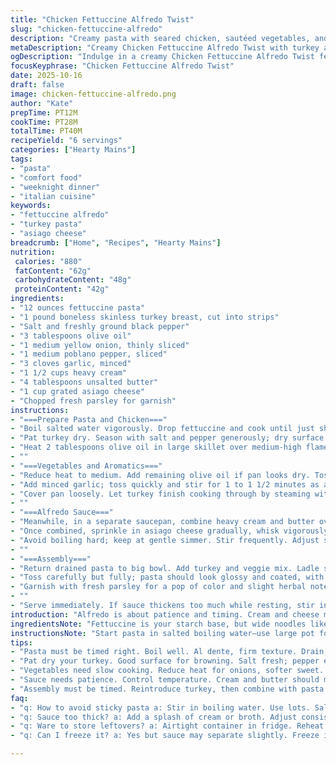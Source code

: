 ```yaml
---
title: "Chicken Fettuccine Alfredo Twist"
slug: "chicken-fettuccine-alfredo"
description: "Creamy pasta with seared chicken, sautéed vegetables, and a rich cheese sauce. Heavy cream and butter form the base with parmesan melted in for depth. Onion and bell peppers add sweetness and texture. Garlic lends aroma but watch the heat to avoid bitterness. The fettuccine cooks separately to al dente before combining. Olive oil sears seasoned chicken until just opaque, then veggies soften in the same pan preserving flavor. Sauce thickens by gentle simmer, careful to whisk and prevent burning. Serve by tossing everything together. Swap chicken for turkey breast, red pepper for poblano, parmesan for asiago for a sharper edge. Timing keyed on visual cues, not clock."
metaDescription: "Creamy Chicken Fettuccine Alfredo Twist with turkey and poblano. Perfect for pasta lovers. Quick to make with rich flavors."
ogDescription: "Indulge in a creamy Chicken Fettuccine Alfredo Twist featuring turkey and poblano peppers. It’s a comforting dish focused on flavor and texture."
focusKeyphrase: "Chicken Fettuccine Alfredo Twist"
date: 2025-10-16
draft: false
image: chicken-fettuccine-alfredo.png
author: "Kate"
prepTime: PT12M
cookTime: PT28M
totalTime: PT40M
recipeYield: "6 servings"
categories: ["Hearty Mains"]
tags:
- "pasta"
- "comfort food"
- "weeknight dinner"
- "italian cuisine"
keywords:
- "fettuccine alfredo"
- "turkey pasta"
- "asiago cheese"
breadcrumb: ["Home", "Recipes", "Hearty Mains"]
nutrition: 
 calories: "880"
 fatContent: "62g"
 carbohydrateContent: "48g"
 proteinContent: "42g"
ingredients:
- "12 ounces fettuccine pasta"
- "1 pound boneless skinless turkey breast, cut into strips"
- "Salt and freshly ground black pepper"
- "3 tablespoons olive oil"
- "1 medium yellow onion, thinly sliced"
- "1 medium poblano pepper, sliced"
- "3 cloves garlic, minced"
- "1 1/2 cups heavy cream"
- "4 tablespoons unsalted butter"
- "1 cup grated asiago cheese"
- "Chopped fresh parsley for garnish"
instructions:
- "===Prepare Pasta and Chicken==="
- "Boil salted water vigorously. Drop fettuccine and cook until just shy of al dente; pasta firms with slight chew. Drain well and set aside in colander to avoid mush."
- "Pat turkey dry. Season with salt and pepper generously; dry surface stays tender and browns better."
- "Heat 2 tablespoons olive oil in large skillet over medium-high flame. Lay turkey strips single layer in hot oil; don’t crowd or stir often. Listen for steady sizzle. Flip when one side turns opaque but still moist inside, about 4-5 minutes total. Remove with slotted spoon, drain fat if sticky or smokey. Cover and keep warm."
- ""
- "===Vegetables and Aromatics==="
- "Reduce heat to medium. Add remaining olive oil if pan looks dry. Toss in onion and poblano; stir slow. Onion softens, turning translucent. Poblano wilts but retains slight crunch; about 6 minutes."
- "Add minced garlic; toss quickly and stir for 1 to 1 1/2 minutes as aroma blooms. Garlic burns fast so stay close—brown edges equal bitter taste. Mix turkey back in."
- "Cover pan loosely. Let turkey finish cooking through by steaming with veggies for 4-5 minutes. Check with slice; no pink."
- ""
- "===Alfredo Sauce==="
- "Meanwhile, in a separate saucepan, combine heavy cream and butter over medium heat. Watch butter melt into cream, no rush."
- "Once combined, sprinkle in asiago cheese gradually, whisk vigorously to incorporate smoothly. Cheese adds salt and texture; mix till sauce thickens and is velvety—should coat spoon, not run off immediately."
- "Avoid boiling hard; keep at gentle simmer. Stir frequently. Adjust salt and pepper. Sauce too thick? Add splash of cream or milk."
- ""
- "===Assembly==="
- "Return drained pasta to big bowl. Add turkey and veggie mix. Ladle sauce over promptly to avoid pasta drying out."
- "Toss carefully but fully; pasta should look glossy and coated, with meat and peppers evenly distributed."
- "Garnish with fresh parsley for a pop of color and slight herbal note."
- ""
- "Serve immediately. If sauce thickens too much while resting, stir in splash of warm cream or broth."
introduction: "Alfredo is about patience and timing. Cream and cheese meld only if heat’s controlled, no scorched bits. Chicken—turkey here—gets that edge where outside crisps slightly while inside stays tender. Onion and poblano bring color and subtle spice, no flat flavor allowed. Garlic must only soften; blackened garlic is a quick way to ruin this. Pasta cooks elsewhere, so no sticky mess. Managing all three elements prevents sloppy or bland muck. Remember; heat management is the silent key. Chop smart—thin slices for even cooking, not chunks. A sprinkle of asiago instead of parmesan pushes this over the line into complexity. Keep sauce loose, not gluey. Fresh parsley brightens the entire plate before you even taste it. You’re in control of every sizzling, bubbling moment."
ingredientsNote: "Fettuccine is your starch base, but wide noodles like pappardelle or tagliatelle can work if you want more sauce retention. Turkey breast is a leaner spin on chicken; both handle seasoning the same. Poblano peppers add a mild smoky heat alternative to sweet red peppers; swap back if you don’t want any kick. Asiago cheese contributes sharper tang and melts well but can be replaced with aged gouda or a blend of parmesan and pecorino for different profiles. Heavy cream and butter ratio is crucial to avoid greasy or watery sauce—always start with cold cream and melt butter slowly to keep emulsification stable. Garlic should be fresh; dried powders won’t give aroma and flavor pop. If short on fresh garlic, reduce quantity and add at the end of cooking to avoid burning. Olive oil is standard but avocado oil’s high smoke point is good if your pan runs hot. Get a heavy-bottomed pan to prevent hot spots and scorching. Season generously but taste constantly—cheese adds saltiness. Don’t overlook fresh herbs as a finishing touch—they cut through the richness."
instructionsNote: "Start pasta in salted boiling water—use large pot for freedom to stop sticking. Timing pasta slightly before you need it means you avoid overcooking when assembling last steps. Dry turkey well before season and sear to get crisp edges; wet chicken steams and resists browning. Use a slotted spoon to remove protein to keep oil from burning; if pan gets sticky or smokes, wipe it out or add fresh fat like olive oil. Sweating onion and poblano means cooking slowly until onion is translucent; this unlocks sweetness without caramelization. Garlic needs brief introduction in pan after veggies soften; watch for aroma and pale gold, no brown. Covering pan finishes cooking meat with gentle steam, less tough than flipping nonstop. Sauce requires a gentle hand—melting butter and heating cream slowly avoids splitting. Whisk constantly when adding cheese so it doesn’t clump and cause gritty texture. Adjust thickness by simmer time; sauce should cling to spoon yet pour easily. Assemble off heat, toss carefully; too enthusiastic stirring breaks pasta. Serve hot but let it rest 3 minutes for sauce to settle. If reheating, add splash of cream to loosen sauce."
tips:
- "Pasta must be timed right. Boil well. Al dente, firm texture. Drain; avoid mush. Toss with sauce immediately. Keep the fettuccine glossy. Sometimes re-season after cooking."
- "Pat dry your turkey. Good surface for browning. Salt fresh; pepper enhances. Single layer in the pan helps crisp edges. Don't overcrowd. Flip when opaque, juicy inside."
- "Vegetables need slow cooking. Reduce heat for onions, softer sweet. Poblano for mild spice. Toss garlic in after veggies. Don’t let garlic burn. Watch closely, quick timing counts."
- "Sauce needs patience. Control temperature. Cream and butter should meld—no boiling. Whisk in asiago gradually. Sauce must coat spoon without running off. Adjust thickness mid-cooking."
- "Assembly must be timed. Reintroduce turkey, then combine with pasta gently. Toss together with sauce quickly. Herbs boost colors and freshness. Skip heavy piling."
faq:
- "q: How to avoid sticky pasta a: Stir in boiling water. Use lots. Salt well. Drain before mush forms. Toss with sauce right after draining."
- "q: Sauce too thick? a: Add a splash of cream or broth. Adjust consistency for better cling. Don't panic; just whisk and simmer again."
- "q: Ware to store leftovers? a: Airtight container in fridge. Reheat gently, splash cream. Microwave works, but use low heat. Avoid overcooking again."
- "q: Can I freeze it? a: Yes but sauce may separate slightly. Freeze in portions. Thaw overnight when ready. Reheat carefully to maintain texture."

---
```

